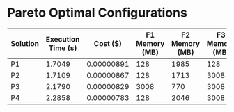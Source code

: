 # Pareto Optimal Configurations

| Solution | Execution Time (s) | Cost ($) | F1 Memory (MB) | F2 Memory (MB) | F3 Memory (MB) | F4 Memory (MB) | F5 Memory (MB) | F6 Memory (MB) |
| --- | --- | --- | --- | --- | --- | --- | --- | --- |
| P1 | 1.7049 | 0.00000891 | 128 | 1985 | 128 | 128 | 3008 | 128 |
| P2 | 1.7109 | 0.00000867 | 128 | 1713 | 3008 | 3008 | 3008 | 128 |
| P3 | 2.1790 | 0.00000829 | 3008 | 770 | 3008 | 128 | 3008 | 128 |
| P4 | 2.2858 | 0.00000783 | 128 | 2046 | 3008 | 3008 | 3008 | 128 |
